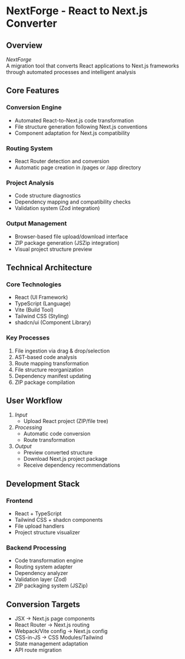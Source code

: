 
# NextForge - React to Next.js Converter

## Overview
*NextForge*  
A migration tool that converts React applications to Next.js frameworks through automated processes and intelligent analysis

## Core Features
### Conversion Engine
- Automated React-to-Next.js code transformation
- File structure generation following Next.js conventions
- Component adaptation for Next.js compatibility

### Routing System
- React Router detection and conversion
- Automatic page creation in /pages or /app directory

### Project Analysis
- Code structure diagnostics
- Dependency mapping and compatibility checks
- Validation system (Zod integration)

### Output Management
- Browser-based file upload/download interface
- ZIP package generation (JSZip integration)
- Visual project structure preview

## Technical Architecture
### Core Technologies
- React (UI Framework)
- TypeScript (Language)
- Vite (Build Tool)
- Tailwind CSS (Styling)
- shadcn/ui (Component Library)

### Key Processes
1. File ingestion via drag & drop/selection
2. AST-based code analysis
3. Route mapping transformation
4. File structure reorganization
5. Dependency manifest updating
6. ZIP package compilation

## User Workflow
1. *Input*  
   - Upload React project (ZIP/file tree)
2. *Processing*  
   - Automatic code conversion
   - Route transformation
3. *Output*  
   - Preview converted structure
   - Download Next.js project package
   - Receive dependency recommendations

## Development Stack
### Frontend
- React + TypeScript
- Tailwind CSS + shadcn components
- File upload handlers
- Project structure visualizer

### Backend Processing
- Code transformation engine
- Routing system adapter
- Dependency analyzer
- Validation layer (Zod)
- ZIP packaging system (JSZip)

## Conversion Targets
- JSX → Next.js page components
- React Router → Next.js routing
- Webpack/Vite config → Next.js config
- CSS-in-JS → CSS Modules/Tailwind
- State management adaptation
- API route migration
